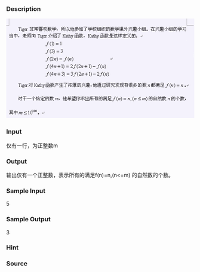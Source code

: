 
### Description
![](/JudgeOnline/images/1223.jpg)
### Input
仅有一行，为正整数m
### Output
输出仅有一个正整数，表示所有的满足f(n)=n,(n<=m) 的自然数的个数。
### Sample Input
5
### Sample Output
3
### Hint

### Source
